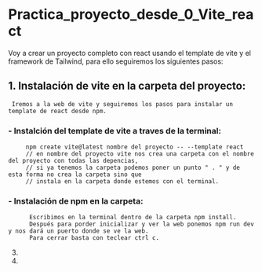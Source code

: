# Practica_proyecto_desde_0_Vite_react

Voy a crear un proyecto completo con react usando el template de vite y el framework de Tailwind, para ello seguiremos los siguientes pasos:

## 1. Instalación de vite en la carpeta del proyecto:
     Iremos a la web de vite y seguiremos los pasos para instalar un template de react desde npm.
### - Instalción del template de vite a traves de la terminal:

         npm create vite@latest nombre del proyecto -- --template react
         // en nombre del proyecto vite nos crea una carpeta con el nombre del proyecto con todas las depencias, 
         // si ya tenemos la carpeta podemos poner un punto " . " y de esta forma no crea la carpeta sino que 
         // instala en la carpeta donde estemos con el terminal.
    
### - Instalación de npm en la carpeta:
     
          Escribimos en la terminal dentro de la carpeta npm install.
          Después para porder inicializar y ver la web ponemos npm run dev y nos dará un puerto donde se ve la web.
          Para cerrar basta con teclear ctrl c.
          
    
    
    
     
     
  3. 
  4. 
  
